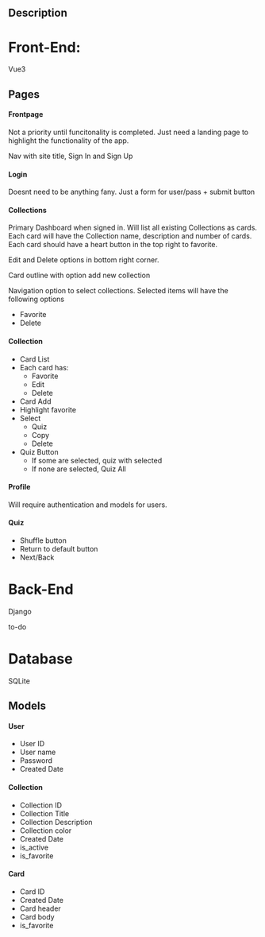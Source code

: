 ## Description

# Front-End: 

Vue3 

## Pages

#### Frontpage

Not a priority until funcitonality is completed. Just need a landing page to highlight the functionality of the app. 

Nav with site title, Sign In and Sign Up

#### Login

Doesnt need to be anything fany. Just a form for user/pass + submit button

#### Collections

Primary Dashboard when signed in. Will list all existing Collections as cards. Each card will have the Collection name, description and number of cards. Each card should have a heart button in the top right to favorite. 

Edit and Delete options in bottom right corner. 

Card outline with option add new collection

Navigation option to select collections. Selected items will have the following options
* Favorite
* Delete

#### Collection

- Card List
- Each card has: 
    * Favorite
    * Edit
    * Delete
- Card Add
- Highlight favorite
- Select
    - Quiz
    - Copy
    - Delete
- Quiz Button
    - If some are selected, quiz with selected
    - If none are selected, Quiz All


#### Profile

Will require authentication and models for users. 

#### Quiz

- Shuffle button
- Return to default button
- Next/Back




# Back-End

Django

to-do

# Database

SQLite

## Models

#### User

* User ID
* User name
* Password
* Created Date

#### Collection

* Collection ID
* Collection Title
* Collection Description
* Collection color
* Created Date
* is_active
* is_favorite

#### Card

* Card ID
* Created Date
* Card header
* Card body
* is_favorite





